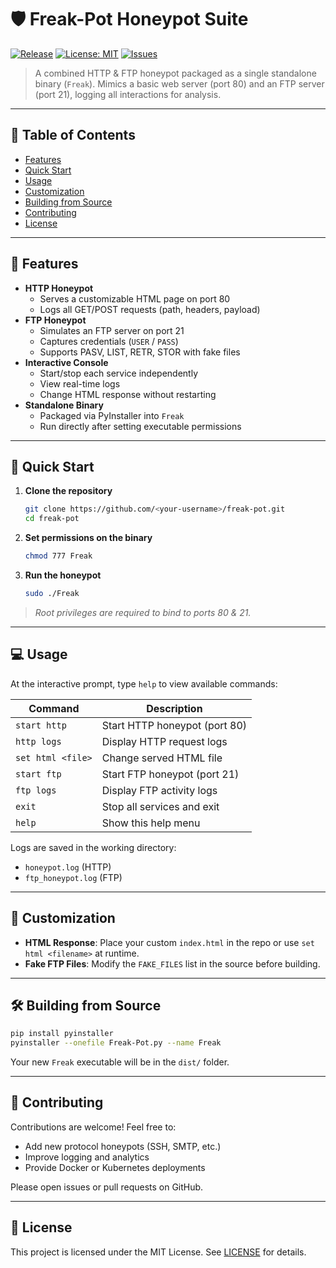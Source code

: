 # 🛡️ Freak-Pot Honeypot Suite


[![Release](https://img.shields.io/github/v/release/<your-username>/freak-pot)](https://github.com/<your-username>/freak-pot/releases)  [![License: MIT](https://img.shields.io/badge/License-MIT-yellow.svg)](LICENSE)  [![Issues](https://img.shields.io/github/issues/<your-username>/freak-pot)](https://github.com/<your-username>/freak-pot/issues)

> A combined HTTP & FTP honeypot packaged as a single standalone binary (`Freak`). Mimics a basic web server (port 80) and an FTP server (port 21), logging all interactions for analysis.

---

## 📖 Table of Contents

- [Features](#features)
- [Quick Start](#quick-start)
- [Usage](#usage)
- [Customization](#customization)
- [Building from Source](#building-from-source)
- [Contributing](#contributing)
- [License](#license)

---

## 🎯 Features

- **HTTP Honeypot**
  - Serves a customizable HTML page on port 80
  - Logs all GET/POST requests (path, headers, payload)
- **FTP Honeypot**
  - Simulates an FTP server on port 21
  - Captures credentials (`USER` / `PASS`)
  - Supports PASV, LIST, RETR, STOR with fake files
- **Interactive Console**
  - Start/stop each service independently
  - View real-time logs
  - Change HTML response without restarting
- **Standalone Binary**
  - Packaged via PyInstaller into `Freak`
  - Run directly after setting executable permissions

---

## 🚀 Quick Start

1. **Clone the repository**
   ```bash
   git clone https://github.com/<your-username>/freak-pot.git
   cd freak-pot
   ```
2. **Set permissions on the binary**
   ```bash
   chmod 777 Freak
   ```
3. **Run the honeypot**
   ```bash
   sudo ./Freak
   ```

> _Root privileges are required to bind to ports 80 & 21._

---

## 💻 Usage

At the interactive prompt, type `help` to view available commands:

| Command            | Description                           |
|--------------------|---------------------------------------|
| `start http`       | Start HTTP honeypot (port 80)         |
| `http logs`        | Display HTTP request logs             |
| `set html <file>`  | Change served HTML file               |
| `start ftp`        | Start FTP honeypot (port 21)          |
| `ftp logs`         | Display FTP activity logs             |
| `exit`             | Stop all services and exit            |
| `help`             | Show this help menu                   |

Logs are saved in the working directory:
- `honeypot.log`    (HTTP)
- `ftp_honeypot.log` (FTP)

---

## 🎨 Customization

- **HTML Response**: Place your custom `index.html` in the repo or use `set html <filename>` at runtime.
- **Fake FTP Files**: Modify the `FAKE_FILES` list in the source before building.

---

## 🛠️ Building from Source

```bash
pip install pyinstaller
pyinstaller --onefile Freak-Pot.py --name Freak
```

Your new `Freak` executable will be in the `dist/` folder.

---

## 🤝 Contributing

Contributions are welcome! Feel free to:
- Add new protocol honeypots (SSH, SMTP, etc.)
- Improve logging and analytics
- Provide Docker or Kubernetes deployments

Please open issues or pull requests on GitHub.

---

## 📜 License

This project is licensed under the MIT License. See [LICENSE](LICENSE) for details.

